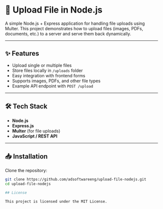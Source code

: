 # 📂 Upload File in Node.js

A simple Node.js + Express application for handling file uploads using Multer.
This project demonstrates how to upload files (images, PDFs, documents, etc.) to a server and serve them back dynamically.

---

## ✨ Features
- Upload single or multiple files
- Store files locally in `/uploads` folder
- Easy integration with frontend forms
- Supports images, PDFs, and other file types
- Example API endpoint with `POST /upload`

---

## 🛠️ Tech Stack
- **Node.js**
- **Express.js**
- **Multer** (for file uploads)
- **JavaScript / REST API**

---

## 📥 Installation

Clone the repository:
```bash
git clone https://github.com/adsoftwareeng/upload-file-nodejs.git
cd upload-file-nodejs

## License

This project is licensed under the MIT License.
